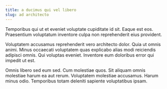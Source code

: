 ```yaml
---
title: a ducimus qui vel libero
slug: ad architecto
---
```


Temporibus qui ut et eveniet voluptate cupiditate id sit. Eaque est eos. Praesentium voluptatum inventore culpa non reprehenderit eius provident.

Voluptatem accusamus reprehenderit vero architecto dolor. Quia ut omnis animi. Minus occaecati voluptatem quas explicabo alias modi reiciendis adipisci omnis. Qui voluptas eveniet. Inventore eum doloribus error qui impedit ut est.

Omnis libero sed eum sed. Cum molestiae quos. Sit aliquam omnis molestiae harum ea aut rerum. Voluptatem molestiae accusamus. Harum minus odio. Temporibus totam deleniti sapiente voluptatibus ipsam.
